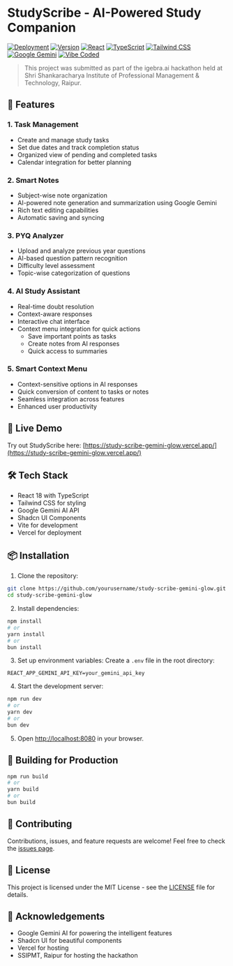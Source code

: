 # StudyScribe - AI-Powered Study Companion

[![Deployment](https://img.shields.io/badge/deployment-vercel-black?style=flat-square&logo=vercel)](https://study-scribe-gemini-glow.vercel.app/)
[![Version](https://img.shields.io/badge/version-1.0.0-blue?style=flat-square)](package.json)
[![React](https://img.shields.io/badge/react-18.3.1-61DAFB?style=flat-square&logo=react)](package.json)
[![TypeScript](https://img.shields.io/badge/typescript-5.5.3-3178C6?style=flat-square&logo=typescript)](package.json)
[![Tailwind CSS](https://img.shields.io/badge/tailwindcss-3.4.11-38B2AC?style=flat-square&logo=tailwind-css)](package.json)
[![Google Gemini](https://img.shields.io/badge/AI-Google%20Gemini-blue?style=flat-square&logo=google)](package.json)
[![Vibe Coded](https://img.shields.io/badge/Vibe%20Coded-%E2%9C%A8-8A2BE2?style=flat-square)](https://github.com/yourusername/study-scribe-gemini-glow)

> This project was submitted as part of the igebra.ai hackathon held at Shri Shankaracharya Institute of Professional Management & Technology, Raipur.

## 🌟 Features

### 1. Task Management
- Create and manage study tasks
- Set due dates and track completion status
- Organized view of pending and completed tasks
- Calendar integration for better planning

### 2. Smart Notes
- Subject-wise note organization
- AI-powered note generation and summarization using Google Gemini
- Rich text editing capabilities
- Automatic saving and syncing

### 3. PYQ Analyzer
- Upload and analyze previous year questions
- AI-based question pattern recognition
- Difficulty level assessment
- Topic-wise categorization of questions

### 4. AI Study Assistant
- Real-time doubt resolution
- Context-aware responses
- Interactive chat interface
- Context menu integration for quick actions
  - Save important points as tasks
  - Create notes from AI responses
  - Quick access to summaries

### 5. Smart Context Menu
- Context-sensitive options in AI responses
- Quick conversion of content to tasks or notes
- Seamless integration across features
- Enhanced user productivity

## 🚀 Live Demo
Try out StudyScribe here: [https://study-scribe-gemini-glow.vercel.app/](https://study-scribe-gemini-glow.vercel.app/)

## 🛠️ Tech Stack
- React 18 with TypeScript
- Tailwind CSS for styling
- Google Gemini AI API
- Shadcn UI Components
- Vite for development
- Vercel for deployment

## 📦 Installation

1. Clone the repository:
```bash
git clone https://github.com/yourusername/study-scribe-gemini-glow.git
cd study-scribe-gemini-glow
```

2. Install dependencies:
```bash
npm install
# or
yarn install
# or
bun install
```

3. Set up environment variables:
Create a `.env` file in the root directory:
```env
REACT_APP_GEMINI_API_KEY=your_gemini_api_key
```

4. Start the development server:
```bash
npm run dev
# or
yarn dev
# or
bun dev
```

5. Open [http://localhost:8080](http://localhost:8080) in your browser.

## 🔧 Building for Production

```bash
npm run build
# or
yarn build
# or
bun build
```

## 🤝 Contributing
Contributions, issues, and feature requests are welcome! Feel free to check the [issues page](https://github.com/yourusername/study-scribe-gemini-glow/issues).

## 📝 License
This project is licensed under the MIT License - see the [LICENSE](LICENSE) file for details.

## 🙏 Acknowledgements
- Google Gemini AI for powering the intelligent features
- Shadcn UI for beautiful components
- Vercel for hosting
- SSIPMT, Raipur for hosting the hackathon